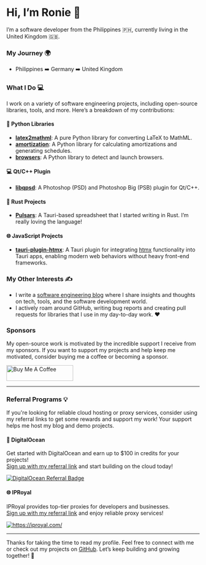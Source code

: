 # Hi, I’m Ronie 👋

I’m a software developer from the Philippines 🇵🇭, currently living in the United Kingdom 🇬🇧.

### My Journey 🌍
- Philippines ➡️ Germany ➡️ United Kingdom

### What I Do 💻

I work on a variety of software engineering projects, including open-source libraries, tools, and more. Here’s a breakdown of my contributions:

#### 🐍 **Python Libraries**
- **[latex2mathml](https://github.com/roniemartinez/latex2mathml)**: A pure Python library for converting LaTeX to MathML.
- **[amortization](https://github.com/roniemartinez/amortization)**: A Python library for calculating amortizations and generating schedules.
- **[browsers](https://github.com/roniemartinez/browsers)**: A Python library to detect and launch browsers.

#### 💻 **Qt/C++ Plugin**
- **[libqpsd](https://github.com/roniemartinez/libqpsd)**: A Photoshop (PSD) and Photoshop Big (PSB) plugin for Qt/C++.

#### 🚀 **Rust Projects**
- **[Pulsars](https://github.com/roniemartinez/pulsars)**: A Tauri-based spreadsheet that I started writing in Rust. I’m really loving the language!

#### 🌐 **JavaScript Projects**
- **[tauri-plugin-htmx](https://github.com/roniemartinez/tauri-plugin-htmx)**: A Tauri plugin for integrating [htmx](https://htmx.org/) functionality into Tauri apps, enabling modern web behaviors without heavy front-end frameworks.

### My Other Interests ✍️
- I write a [software engineering blog](https://ron.sh/) where I share insights and thoughts on tech, tools, and the software development world.
- I actively roam around GitHub, writing bug reports and creating pull requests for libraries that I use in my day-to-day work. ❤️

### Sponsors
My open-source work is motivated by the incredible support I receive from my sponsors. If you want to support my projects and help keep me motivated, consider buying me a coffee or becoming a sponsor.

<a href="https://www.buymeacoffee.com/roniemartinez" target="_blank"><img src="https://cdn.buymeacoffee.com/buttons/default-orange.png" alt="Buy Me A Coffee" height="41" width="174"></a>

---

### Referral Programs 💡

If you're looking for reliable cloud hosting or proxy services, consider using my referral links to get some rewards and support my work! Your support helps me host my blog and demo projects.

#### 💾 **DigitalOcean**  
Get started with DigitalOcean and earn up to $100 in credits for your projects!  
[Sign up with my referral link](https://www.digitalocean.com/?refcode=5b9c0bd05e4e) and start building on the cloud today!

[![DigitalOcean Referral Badge](https://web-platforms.sfo2.cdn.digitaloceanspaces.com/WWW/Badge%201.svg)](https://www.digitalocean.com/?refcode=5b9c0bd05e4e&utm_campaign=Referral_Invite&utm_medium=Referral_Program&utm_source=badge)

#### 🌐 **IPRoyal**  
IPRoyal provides top-tier proxies for developers and businesses.  
[Sign up with my referral link](https://iproyal.com/?r=832508) and enjoy reliable proxy services!

<a href="https://iproyal.com/?r=832508" target="_blank">
<img src="https://dashboard.iproyal.com/img/b/728_2.jpg" alt="https://iproyal.com/">
</a>

---

Thanks for taking the time to read my profile. Feel free to connect with me or check out my projects on [GitHub](https://github.com/roniemartinez). Let’s keep building and growing together! 🚀
